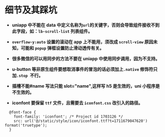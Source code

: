 # 细节及其踩坑

- **uniapp 中不能在 data 中定义名称为`url`的关键字，否则会导致组件接收不到此字段，如：`lb-scroll-list` 列表组件。**

- **`overflow-y:auto` 设置的滚动在 app 上不能用，须改成 `scroll-view` 原因未知，可能和 `popup` 弹框设置防止滑动透传有关。**

- **很多微信的可以用同步的方法不要在 uniapp 中使用同步调用，因为不支持。**

- **u-button 等非原生组件要想取消事件的冒泡的话必须加上`.native` 修饰符只加`.stop `不行。**

- **插槽不能#name 写法只能 slot="name",这样写 h5 是生效的，uni 小程序是不生效的。**

- **iconfont 要保留 `ttf` 文件，且需要去 `iconfont.css` 改引入的路径。**

```css{3}
  @font-face {
  	font-family: 'iconfont'; /* Project id 1703126 */
  	src: url('@/static/style/icon/iconfont.ttf?t=1711679047620') format('truetype');
  }
```
